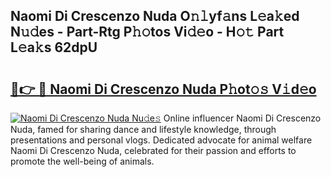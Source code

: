 ## Naomi Di Crescenzo Nuda O𝚗𝚕yf𝚊ns L𝚎a𝚔ed N𝚞𝚍es - Part-Rtg P𝚑𝚘tos Vi𝚍𝚎o - H𝚘𝚝 Part L𝚎a𝚔s 62dpU

# <h2><a href="http://kfdrven.oniu.top/?m=Naomi+Di+Crescenzo+Nuda">🔗👉 🔴 Naomi Di Crescenzo Nuda P𝚑ot𝚘𝚜 V𝚒d𝚎o</a></h2>

[![Naomi Di Crescenzo Nuda Nu𝚍e𝚜](https://i.imgur.com/0qMVB7G.gif)](http://kfdrven.oniu.top/?m=Naomi+Di+Crescenzo+Nuda)
Online influencer Naomi Di Crescenzo Nuda, famed for sharing dance and lifestyle knowledge, through presentations and personal vlogs. Dedicated advocate for animal welfare Naomi Di Crescenzo Nuda, celebrated for their passion and efforts to promote the well-being of animals.  
